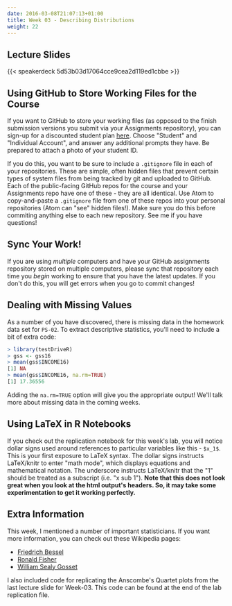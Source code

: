 ```yaml
---
date: 2016-03-08T21:07:13+01:00
title: Week 03 - Describing Distributions
weight: 22
---
```


## Lecture Slides
{{< speakerdeck 5d53b03d17064cce9cea2d119ed1cbbe >}}

## Using GitHub to Store Working Files for the Course
If you want to GitHub to store your working files (as opposed to the finish submission versions you submit via your Assignments repository), you can sign-up for a discounted student plan [here](https://education.github.com/discount_requests/new). Choose "Student" and "Individual Account", and answer any additional prompts they have. Be prepared to attach a photo of your student ID.

If you do this, you want to be sure to include a `.gitignore` file in each of your repositories. These are simple, often hidden files that prevent certain types of system files from being tracked by git and uploaded to GitHub. Each of the public-facing GitHub repos for the course and your Assignments repo have one of these - they are all identical. Use Atom to copy-and-paste a `.gitignore` file from one of these repos into your personal repositories (Atom can "see" hidden files!). Make sure you do this before commiting anything else to each new repository. See me if you have questions!

## Sync Your Work!
If you are using *multiple* computers and have your GitHub assignments repository stored on multiple computers, please sync that repository each time you *begin* working to ensure that you have the latest updates. If you don't do this, you will get errors when you go to commit changes!

## Dealing with Missing Values
As a number of you have discovered, there is missing data in the homework data set for `PS-02`. To extract descriptive statistics, you'll need to include a bit of extra code:

```r
> library(testDriveR)
> gss <- gss16
> mean(gss$INCOME16)
[1] NA
> mean(gss$INCOME16, na.rm=TRUE)
[1] 17.36556
```

Adding the `na.rm=TRUE` option will give you the appropriate output! We'll talk more about missing data in the coming weeks.

## Using LaTeX in R Notebooks
If you check out the replication notebook for this week's lab, you will notice dollar signs used around references to particular variables like this - `$x_1$`. This is your first exposure to LaTeX syntax. The dollar signs instructs LaTeX/knitr to enter "math mode", which displays equations and mathematical notation. The underscore instructs LaTeX/knitr that the "1" should be treated as a subscript (i.e. "x sub 1"). **Note that this does not look great when you look at the html output's headers. So, it may take some experimentation to get it working perfectly.**

## Extra Information
This week, I mentioned a number of important statisticians. If you want more information, you can check out these Wikipedia pages:

* [Friedrich Bessel](https://en.wikipedia.org/wiki/Friedrich_Bessel)
* [Ronald Fisher](https://en.wikipedia.org/wiki/Ronald_Fisher)
* [William Sealy Gosset](https://en.wikipedia.org/wiki/William_Sealy_Gosset)

I also included code for replicating the Anscombe's Quartet plots from the last lecture slide for Week-03. This code can be found at the end of the lab replication file.